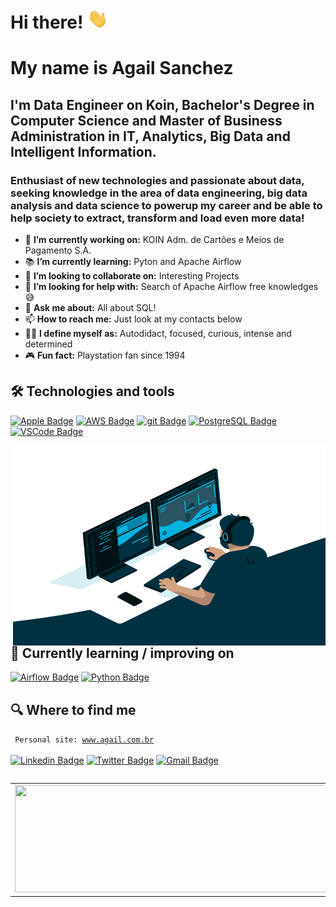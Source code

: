 # Hi there! <img src="https://github.com/agails/agails/blob/main/Hi.gif" height="32" />

# My name is Agail Sanchez

## I'm Data Engineer on Koin, Bachelor's Degree in Computer Science and Master of Business Administration in IT, Analytics, Big Data and Intelligent Information.

### Enthusiast of new technologies and passionate about data, seeking knowledge in the area of data engineering, big data analysis and data science to powerup my career and be able to help society to extract, transform and load even more data!

- 💼  **I’m currently working on:** KOIN Adm. de Cartões e Meios de Pagamento S.A.
- 📚  **I’m currently learning:** Pyton and Apache Airflow
- 🤝  **I’m looking to collaborate on:** Interesting Projects
- 🔬  **I’m looking for help with:** Search of Apache Airflow free knowledges 😅
- 💬  **Ask me about:** All about SQL!
- 📫  **How to reach me:** Just look at my contacts below
- 🥷🏼  **I define myself as:** Autodidact, focused, curious, intense and determined
- 🎮  **Fun fact:** Playstation fan since 1994

## 🛠  Technologies and tools
[![Apple Badge](https://img.shields.io/badge/Apple-282C34?logo=Apple&logoColor=FFFFFF)](https://apple.com)
[![AWS Badge](https://img.shields.io/badge/AWS-282C34?logo=Amazon+AWS&logoColor=FE7A16)](https://aws.amazon.com)
[![git Badge](https://img.shields.io/badge/git-282C34?logo=git&logoColor=F05032)](https://git-scm.com)
[![PostgreSQL Badge](https://img.shields.io/badge/PostgreSQL-282C34?logo=PostgreSQL&logoColor=0099FF)](https://git-scm.com)
[![VSCode Badge](https://img.shields.io/badge/VS%20Code-282C34?logo=visual-studio-code&logoColor=007ACC)](https://code.visualstudio.com)

<img align="right" alt="GIF" src="https://github.com/agails/agails/blob/main/code.gif?raw=true" width="500" height="320" />

## 📖  Currently learning / improving on
[![Airflow Badge](https://img.shields.io/badge/Airflow-282C34?logo=Apache+Airflow&logoColor=FFFFFF)](https://airflow.apache.org)
[![Python Badge](https://img.shields.io/badge/python-282C34?logo=python&logoColor=3DDC84)](https://www.python.org)

## 🔍  Where to find me
<code> Personal site: <a href="http://www.agail.com.br">www.agail.com.br </a> </code><br><br>
[![Linkedin Badge](https://img.shields.io/badge/-LinkedIn-blue?style=for-the-badge&logo=Linkedin&logoColor=white&link=https:https://www.linkedin.com/in/agail)](https://www.linkedin.com/in/agail)
[![Twitter Badge](https://img.shields.io/badge/-Twitter-1ca0f1?style=for-the-badge&labelColor=1ca0f1&logo=twitter&logoColor=white&link=https://twitter.com/agails)](https://twitter.com/agails)
[![Gmail Badge](https://img.shields.io/badge/-Gmail-c14438?style=for-the-badge&logo=Gmail&logoColor=white&link=mailto:email@agail.com.br)](mailto:email@agail.com.br)

<table align='left'>
  <row>
    <td>
     <!-- Card -->
      <img width="600" height='172' src='https://github-readme-stats.vercel.app/api/top-langs/?username=agails&layout=compact&theme=light'>
    </td>
    <td>
      <img width="600" height='172' src='https://github-readme-stats.vercel.app/api?username=agails&show_icons=true&theme=light'>
    </td>
  </row>
</table>
